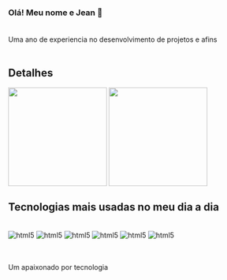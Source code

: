 ### Olá! Meu nome e Jean 🖖 <br/><br/>

Uma ano de experiencia no desenvolvimento de projetos e afins<br/><br/>

## Detalhes

<a >
  <img height=200 align="center" src="https://github-readme-stats.vercel.app/api?username=JeanAlves00" />
</a>
<a>
  <img height=200 align="center" src="https://github-readme-stats.vercel.app/api/top-langs?username=JeanAlves00&layout=compact&langs_count=8&card_width=320" />
</a>


## Tecnologias mais usadas no meu dia a dia

<div style="display: inline_block"><br/>
  <img align="center" alt="html5" src="https://img.shields.io/badge/HTML-239120?style=for-the-badge&logo=html5&logoColor=white">
  <img align="center" alt="html5" src="https://img.shields.io/badge/CSS-239120?&style=for-the-badge&logo=css3&logoColor=white">
  <img align="center" alt="html5" src="https://img.shields.io/badge/Sass-CC6699?style=for-the-badge&logo=sass&logoColor=white">
  <img align="center" alt="html5" src="https://img.shields.io/badge/JavaScript-F7DF1E?style=for-the-badge&logo=javascript&logoColor=black">
  <img align="center" alt="html5" src="https://img.shields.io/badge/Node.js-43853D?style=for-the-badge&logo=node.js&logoColor=white">
  <img align="center" alt="html5" src="https://img.shields.io/badge/jQuery-0769AD?style=for-the-badge&logo=jquery&logoColor=white">
</div><br/><br/>

Um apaixonado por tecnologia


